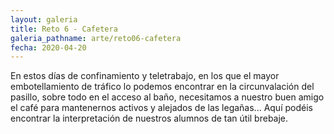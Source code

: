 ```yaml
---
layout: galeria
title: Reto 6 - Cafetera
galeria_pathname: arte/reto06-cafetera
fecha: 2020-04-20
---
```


En estos días de confinamiento y teletrabajo, en los que el mayor embotellamiento de tráfico lo podemos encontrar en la circunvalación del pasillo, sobre todo en el acceso al baño, necesitamos a nuestro buen amigo el café para mantenernos activos y alejados de las legañas... Aquí podéis encontrar la interpretación de nuestros alumnos de tan útil brebaje.

